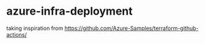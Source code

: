 # azure-infra-deployment

taking inspiration from https://github.com/Azure-Samples/terraform-github-actions/